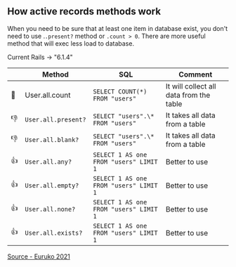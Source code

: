 ## How active records methods work

When you need to be sure that at least one item in database exist, you don't need to use .`.present?` method or `.count > 0`. There are more useful method that will exec less load to database.

Current Rails -> "6.1.4"

|     | Method              | SQL                                    | Comment                                 |
| --- | ------------------- | -------------------------------------- | --------------------------------------- |
| 🤔  | User.all.count      | `SELECT COUNT(*) FROM "users"`         | It will collect all data from the table |
| 👎  | `User.all.present?` | `SELECT "users".\* FROM "users"`       | It takes all data from a table          |
| 👎  | `User.all.blank?`   | `SELECT "users".\* FROM "users"`       | It takes all data from a table          |
| 👍  | `User.all.any?`     | `SELECT 1 AS one FROM "users" LIMIT 1` | Better to use                           |
| 👍  | `User.all.empty?`   | `SELECT 1 AS one FROM "users" LIMIT 1` | Better to use                           |
| 👍  | `User.all.none?`    | `SELECT 1 AS one FROM "users" LIMIT 1` | Better to use                           |
| 👍  | `User.all.exists?`  | `SELECT 1 AS one FROM "users" LIMIT 1` | Better to use                           |

[Source - Euruko 2021](https://www.youtube.com/watch?v=XgA_2pJtJEM)
